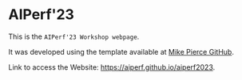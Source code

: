 # AIPerf'23

This is the `AIPerf'23 Workshop webpage`.

It was developed using the template available at [Mike Pierce GitHub](https://github.com/mikepierce/conference-website-template).

Link to access the Website: https://aiperf.github.io/aiperf2023.
